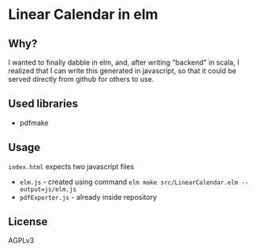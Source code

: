# Linear Calendar in elm

## Why?

I wanted to finally dabble in elm, and, after writing "backend" in scala, I realized that I can write this generated in javascript, so that it could be served directly from github for others to use.

## Used libraries
- pdfmake

## Usage

`index.html` expects two javascript files
- `elm.js` - created using command `elm make src/LinearCalendar.elm --output=js/elm.js`
- `pdfExporter.js` - already inside repository 

## License
AGPLv3